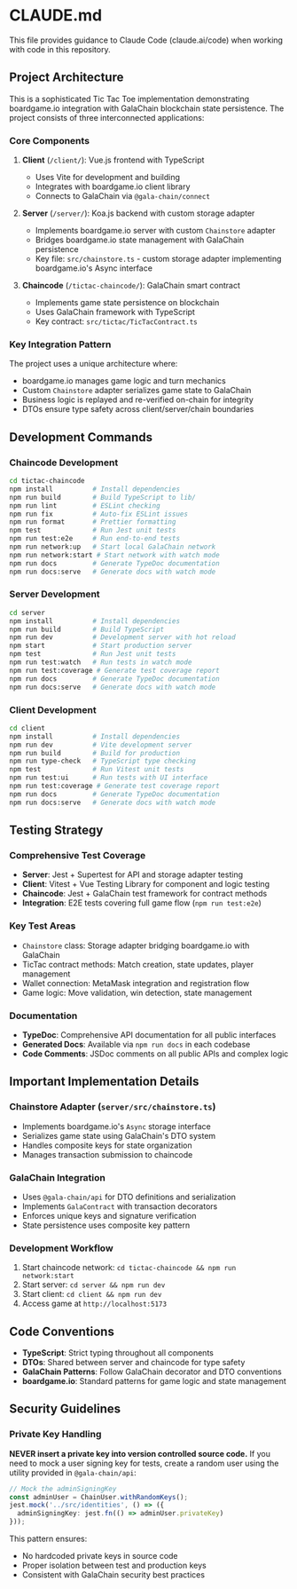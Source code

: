 # CLAUDE.md

This file provides guidance to Claude Code (claude.ai/code) when working with code in this repository.

## Project Architecture

This is a sophisticated Tic Tac Toe implementation demonstrating boardgame.io integration with GalaChain blockchain state persistence. The project consists of three interconnected applications:

### Core Components

1. **Client** (`/client/`): Vue.js frontend with TypeScript
   - Uses Vite for development and building
   - Integrates with boardgame.io client library
   - Connects to GalaChain via `@gala-chain/connect`

2. **Server** (`/server/`): Koa.js backend with custom storage adapter
   - Implements boardgame.io server with custom `Chainstore` adapter
   - Bridges boardgame.io state management with GalaChain persistence
   - Key file: `src/chainstore.ts` - custom storage adapter implementing boardgame.io's Async interface

3. **Chaincode** (`/tictac-chaincode/`): GalaChain smart contract
   - Implements game state persistence on blockchain
   - Uses GalaChain framework with TypeScript
   - Key contract: `src/tictac/TicTacContract.ts`

### Key Integration Pattern

The project uses a unique architecture where:
- boardgame.io manages game logic and turn mechanics
- Custom `Chainstore` adapter serializes game state to GalaChain
- Business logic is replayed and re-verified on-chain for integrity
- DTOs ensure type safety across client/server/chain boundaries

## Development Commands

### Chaincode Development
```bash
cd tictac-chaincode
npm install          # Install dependencies
npm run build        # Build TypeScript to lib/
npm run lint         # ESLint checking
npm run fix          # Auto-fix ESLint issues
npm run format       # Prettier formatting
npm test             # Run Jest unit tests
npm run test:e2e     # Run end-to-end tests
npm run network:up   # Start local GalaChain network
npm run network:start # Start network with watch mode
npm run docs         # Generate TypeDoc documentation
npm run docs:serve   # Generate docs with watch mode
```

### Server Development
```bash
cd server
npm install          # Install dependencies
npm run build        # Build TypeScript
npm run dev          # Development server with hot reload
npm start            # Start production server
npm test             # Run Jest unit tests
npm run test:watch   # Run tests in watch mode
npm run test:coverage # Generate test coverage report
npm run docs         # Generate TypeDoc documentation
npm run docs:serve   # Generate docs with watch mode
```

### Client Development
```bash
cd client
npm install          # Install dependencies
npm run dev          # Vite development server
npm run build        # Build for production
npm run type-check   # TypeScript type checking
npm test             # Run Vitest unit tests
npm run test:ui      # Run tests with UI interface
npm run test:coverage # Generate test coverage report
npm run docs         # Generate TypeDoc documentation
npm run docs:serve   # Generate docs with watch mode
```

## Testing Strategy

### Comprehensive Test Coverage
- **Server**: Jest + Supertest for API and storage adapter testing
- **Client**: Vitest + Vue Testing Library for component and logic testing  
- **Chaincode**: Jest + GalaChain test framework for contract methods
- **Integration**: E2E tests covering full game flow (`npm run test:e2e`)

### Key Test Areas
- `Chainstore` class: Storage adapter bridging boardgame.io with GalaChain
- TicTac contract methods: Match creation, state updates, player management
- Wallet connection: MetaMask integration and registration flow
- Game logic: Move validation, win detection, state management

### Documentation
- **TypeDoc**: Comprehensive API documentation for all public interfaces
- **Generated Docs**: Available via `npm run docs` in each codebase
- **Code Comments**: JSDoc comments on all public APIs and complex logic

## Important Implementation Details

### Chainstore Adapter (`server/src/chainstore.ts`)
- Implements boardgame.io's `Async` storage interface
- Serializes game state using GalaChain's DTO system
- Handles composite keys for state organization
- Manages transaction submission to chaincode

### GalaChain Integration
- Uses `@gala-chain/api` for DTO definitions and serialization
- Implements `GalaContract` with transaction decorators
- Enforces unique keys and signature verification
- State persistence uses composite key pattern

### Development Workflow
1. Start chaincode network: `cd tictac-chaincode && npm run network:start`
2. Start server: `cd server && npm run dev`
3. Start client: `cd client && npm run dev`
4. Access game at `http://localhost:5173`

## Code Conventions

- **TypeScript**: Strict typing throughout all components
- **DTOs**: Shared between server and chaincode for type safety
- **GalaChain Patterns**: Follow GalaChain decorator and DTO conventions
- **boardgame.io**: Standard patterns for game logic and state management

## Security Guidelines

### Private Key Handling
**NEVER insert a private key into version controlled source code.** If you need to mock a user signing key for tests, create a random user using the utility provided in `@gala-chain/api`:

```typescript
// Mock the adminSigningKey
const adminUser = ChainUser.withRandomKeys();
jest.mock('../src/identities', () => ({
  adminSigningKey: jest.fn(() => adminUser.privateKey)
}));
```

This pattern ensures:
- No hardcoded private keys in source code
- Proper isolation between test and production keys
- Consistent with GalaChain security best practices